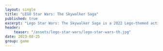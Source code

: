 ```yaml
---
layout: single
title: "LEGO Star Wars: The Skywalker Saga"
published: true 
excerpt: "Lego Star Wars: The Skywalker Saga is a 2022 Lego-themed action-adventure game developed by Traveller's Tales and published by Warner Bros. Games. It is the sixth installment in the Lego Star Wars video game series."
header:
    teaser: "/assets/lego-star-wars/lego-star-wars-th.jpg"
date: 2023-08-25
group: game
---
```

